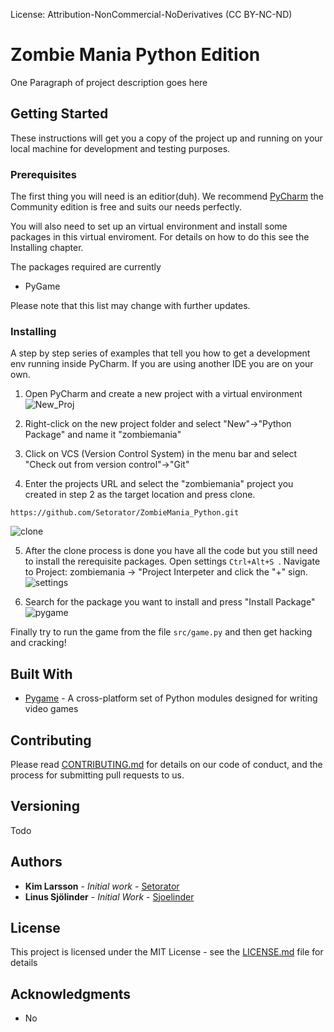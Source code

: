 License:
Attribution-NonCommercial-NoDerivatives (CC BY-NC-ND) 
# Zombie Mania Python Edition

One Paragraph of project description goes here

## Getting Started

These instructions will get you a copy of the project up and running on your local machine for development and testing purposes.

### Prerequisites

The first thing you will need is an editior(duh). We recommend [PyCharm](https://www.jetbrains.com/pycharm/?fromMenu) the Community edition is free and suits our needs perfectly.

You will also need to set up an virtual environment and install some packages in this virtual enviroment. For details on how to do this see the Installing chapter. 

The packages required are currently
* PyGame

Please note that this list may change with further updates.


### Installing

A step by step series of examples that tell you how to get a development env running inside PyCharm. If you are using another IDE you are on your own.

1. Open PyCharm and create a new project with a virtual environment
![New_Proj](https://user-images.githubusercontent.com/18465126/66916419-750bc680-f01b-11e9-8b67-d695f13b38b6.PNG)

2. Right-click on the new project folder and select "New"->"Python Package" and name it "zombiemania"

3. Click on VCS (Version Control System) in the menu bar and select "Check out from version control"->"Git"

4. Enter the projects URL and select the "zombiemania" project you created in step 2 as the target location and press clone.

```
https://github.com/Setorator/ZombieMania_Python.git
```

![clone](https://user-images.githubusercontent.com/18465126/66916426-763cf380-f01b-11e9-8e52-08d37dc7095d.png)


5. After the clone process is done you have all the code but you still need to install the rerequisite packages. Open settings ```Ctrl+Alt+S ```. Navigate to Project: zombiemania -> "Project Interpeter and click the "+" sign.
![settings](https://user-images.githubusercontent.com/18465126/66916423-75a45d00-f01b-11e9-88ba-224c21de8166.png)

6. Search for the package you want to install and press "Install Package"
![pygame](https://user-images.githubusercontent.com/18465126/66916421-75a45d00-f01b-11e9-98c7-255f369b887c.png)

Finally try to run the game from the file ``` src/game.py ``` and then get hacking and cracking!

## Built With

* [Pygame](https://www.pygame.org) - A cross-platform set of Python modules designed for writing video games

## Contributing

Please read [CONTRIBUTING.md](TODO) for details on our code of conduct, and the process for submitting pull requests to us.

## Versioning

Todo

## Authors

* **Kim Larsson** - *Initial work* - [Setorator](https://github.com/Setorator)
* **Linus Sjölinder** - *Initial Work* - [Sjoelinder](https://github.com/sjoelinder)

## License

This project is licensed under the MIT License - see the [LICENSE.md](LICENSE.md) file for details

## Acknowledgments

* No
